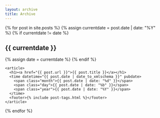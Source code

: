 ```yaml
---
layout: archive
title: Archive
---
```


<div class="post-archive">
  {% for post in site.posts %}
    {% assign currentdate = post.date | date: "%Y" %}
    {% if currentdate != date %}
      <h2>{{ currentdate }}</h2>
      {% assign date = currentdate %}
    {% endif %} 
    
    <article>
      <h1><a href="{{ post.url }}">{{ post.title }}</a></h1>
      <time datetime="{{ post.date | date_to_xmlschema }}" pubdate>
        <span class="month">{{ post.date | date: "%d" }}</span>
        <span class="day">{{ post.date | date: "%b" }}</span>
        <span class="year">{{ post.date | date: "%Y" }}</span>
      </time>
      <footer>{% include post-tags.html %}</footer>
    </article>
  {% endfor %}
</div>

